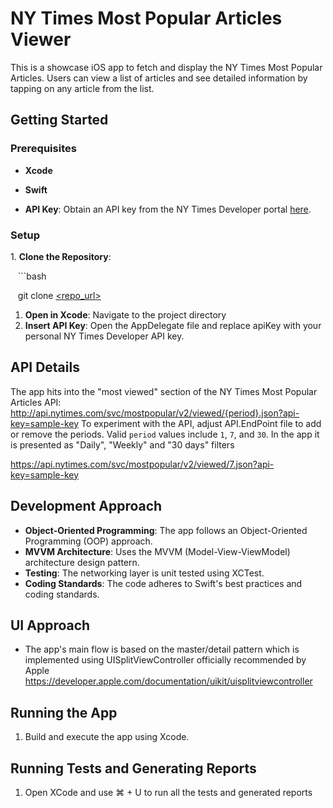 # NY Times Most Popular Articles Viewer

This is a showcase iOS app to fetch and display the NY Times Most Popular Articles. Users can view a list of articles and see detailed information by tapping on any article from the list.

## Getting Started

### Prerequisites

- **Xcode**

- **Swift**

- **API Key**: Obtain an API key from the NY Times Developer portal [here](https://developer.nytimes.com/get-started).

### Setup

1\. **Clone the Repository**: 

   ```bash

   git clone [<repo_url>](https://github.com/SergeyMelkonyan15/NewsApp.git)
1.  **Open in Xcode**: Navigate to the project directory
2.  **Insert API Key**: Open the AppDelegate file and replace apiKey with your personal NY Times Developer API key.

API Details
-----------

The app hits into the "most viewed" section of the NY Times Most Popular Articles API:
http://api.nytimes.com/svc/mostpopular/v2/viewed/{period}.json?api-key=sample-key
To experiment with the API, adjust API.EndPoint file to add or remove the periods. Valid `period` values include `1`, `7`, and `30`. In the app it is presented as "Daily", "Weekly" and "30 days" filters

<https://api.nytimes.com/svc/mostpopular/v2/viewed/7.json?api-key=sample-key>

Development Approach
--------------------

-   **Object-Oriented Programming**: The app follows an Object-Oriented Programming (OOP) approach.
-   **MVVM Architecture**: Uses the MVVM (Model-View-ViewModel) architecture design pattern.
-   **Testing**: The networking layer is unit tested using XCTest.
-   **Coding Standards**: The code adheres to Swift's best practices and coding standards.

UI Approach
-----------
- The app's main flow is based on the master/detail pattern which is implemented using UISplitViewController officially recommended by Apple https://developer.apple.com/documentation/uikit/uisplitviewcontroller


Running the App
---------------

1.  Build and execute the app using Xcode.

Running Tests and Generating Reports
-------------

1.  Open XCode and use ⌘ + U to run all the tests and generated reports



